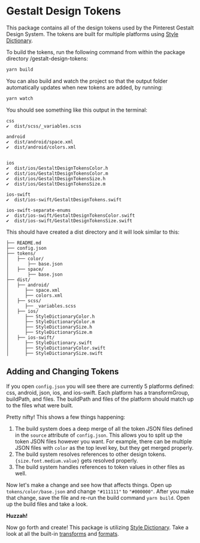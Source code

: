 # Gestalt Design Tokens

This package contains all of the design tokens used by the Pinterest Gestalt Design System. The tokens are built for multiple platforms using [Style Dictionary](https://amzn.github.io/style-dictionary).

To build the tokens, run the following command from within the package directory /gestalt-design-tokens:

```bash
yarn build
```

You can also build and watch the project so that the output folder automatically updates when new tokens are added, by running:

```bash
yarn watch
```

You should see something like this output in the terminal:

```
css
✔︎  dist/scss/_variables.scss

android
✔︎  dist/android/space.xml
✔︎  dist/android/colors.xml


ios
✔︎  dist/ios/GestaltDesignTokensColor.h
✔︎  dist/ios/GestaltDesignTokensColor.m
✔︎  dist/ios/GestaltDesignTokensSize.h
✔︎  dist/ios/GestaltDesignTokensSize.m

ios-swift
✔︎  dist/ios-swift/GestaltDesignTokens.swift

ios-swift-separate-enums
✔︎  dist/ios-swift/GestaltDesignTokensColor.swift
✔︎  dist/ios-swift/GestaltDesignTokensSize.swift
```

This should have created a dist directory and it will look similar to this:

```
├── README.md
├── config.json
├── tokens/
│   ├── color/
│       ├── base.json
│   ├── space/
│       ├── base.json
├── dist/
│   ├── android/
│      ├── space.xml
│      ├── colors.xml
│   ├── scss/
│      ├── _variables.scss
│   ├── ios/
│      ├── StyleDictionaryColor.h
│      ├── StyleDictionaryColor.m
│      ├── StyleDictionarySize.h
│      ├── StyleDictionarySize.m
│   ├── ios-swift/
│      ├── StyleDictionary.swift
│      ├── StyleDictionaryColor.swift
│      ├── StyleDictionarySize.swift
```

## Adding and Changing Tokens

If you open `config.json` you will see there are currently 5 platforms defined: css, android, json, ios, and ios-swift. Each platform has a transformGroup, buildPath, and files. The buildPath and files of the platform should match up to the files what were built.

Pretty nifty! This shows a few things happening:

1. The build system does a deep merge of all the token JSON files defined in the `source` attribute of `config.json`. This allows you to split up the token JSON files however you want. For example, there can be multiple JSON files with `color` as the top level key, but they get merged properly.
1. The build system resolves references to other design tokens. `{size.font.medium.value}` gets resolved properly.
1. The build system handles references to token values in other files as well.

Now let's make a change and see how that affects things. Open up `tokens/color/base.json` and change `"#111111"` to `"#000000"`. After you make that change, save the file and re-run the build command `yarn build`. Open up the build files and take a look.

**Huzzah!**

Now go forth and create! This package is utilizing [Style Dictionary](https://amzn.github.io/style-dictionary). Take a look at all the built-in [transforms](https://amzn.github.io/style-dictionary/#/transforms?id=pre-defined-transforms) and [formats](https://amzn.github.io/style-dictionary/#/formats?id=pre-defined-formats).
